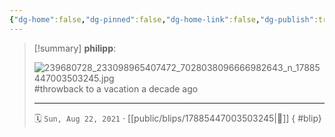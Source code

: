 ```yaml
---
{"dg-home":false,"dg-pinned":false,"dg-home-link":false,"dg-publish":true,"type":"blip","disabled rules":["yaml-title","yaml-title-alias","file-name-heading"],"title":"philipp on instagram @ 2021-08-22","created-date":"2021-08-22T08:46:00","updated-date":"2025-05-02T17:43:08","dg-path":"blips/17885447003503245.md","permalink":"/blips/17885447003503245/","dgPassFrontmatter":true,"created":"2021-08-22T08:46:00","updated":"2025-05-02T17:43:08"}
---
```


> [!summary] **philipp**:
>
> ![239680728_233098965407472_7028038096666982643_n_17885447003503245.jpg](/img/user/attachments/239680728_233098965407472_7028038096666982643_n_17885447003503245.jpg)
> #throwback to a vacation a decade ago
> - - -
>
> 🗓️ `Sun, Aug 22, 2021` · [[public/blips/17885447003503245\|🔗]]
{ #blip}

